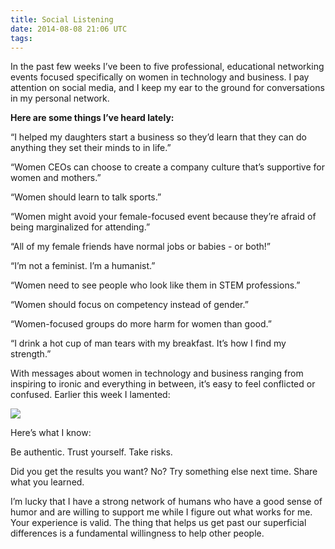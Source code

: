 ```yaml
---
title: Social Listening
date: 2014-08-08 21:06 UTC
tags:
---
```


In the past few weeks I’ve been to five professional, educational networking events focused specifically on women in technology and business. I pay attention on social media, and I keep my ear to the ground for conversations in my personal network.

**Here are some things I’ve heard lately:**

“I helped my daughters start a business so they’d learn that they can do anything they set their minds to in life.”

“Women CEOs can choose to create a company culture that’s supportive for women and mothers.”

“Women should learn to talk sports.”

“Women might avoid your female-focused event because they’re afraid of being marginalized for attending.”

“All of my female friends have normal jobs or babies - or both!”

“I’m not a feminist. I’m a humanist.”

“Women need to see people who look like them in STEM professions.”

“Women should focus on competency instead of gender.”

“Women-focused groups do more harm for women than good.”

“I drink a hot cup of man tears with my breakfast. It’s how I find my strength.”

With messages about women in technology and business ranging from inspiring to ironic and everything in between, it’s easy to feel conflicted or confused. Earlier this week I lamented:

<img src="/img/humanity"/>

Here’s what I know:

Be authentic. Trust yourself. Take risks.

Did you get the results you want? No? Try something else next time. Share what you learned.

I’m lucky that I have a strong network of humans who have a good sense of humor and are willing to support me while I figure out what works for me. Your experience is valid. The thing that helps us get past our superficial differences is a fundamental willingness to help other people.
